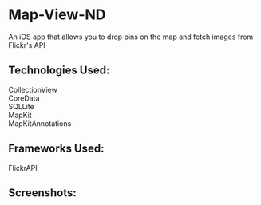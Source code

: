 # Map-View-ND
An iOS app that allows you to drop pins on the map and fetch images from Flickr's API

## Technologies Used:
CollectionView <br>
CoreData <br>
SQLLite <br>
MapKit <br>
MapKitAnnotations <br>

## Frameworks Used:
FlickrAPI <br>

## Screenshots:






